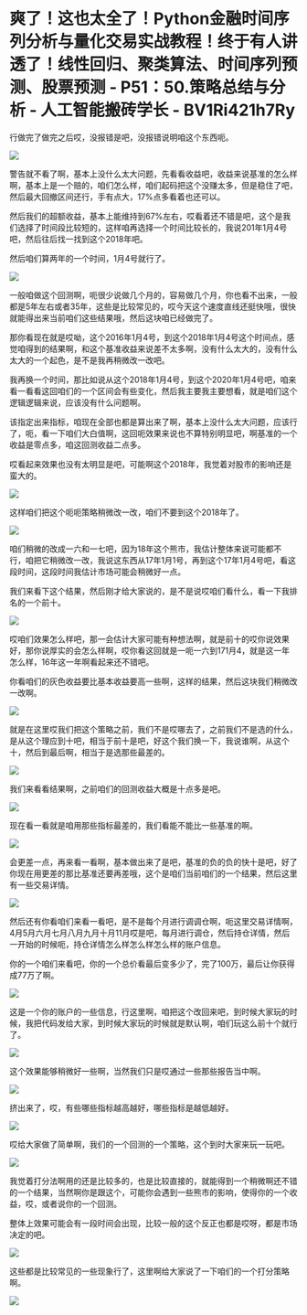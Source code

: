 # 爽了！这也太全了！Python金融时间序列分析与量化交易实战教程！终于有人讲透了！线性回归、聚类算法、时间序列预测、股票预测 - P51：50.策略总结与分析 - 人工智能搬砖学长 - BV1Ri421h7Ry

行做完了做完之后哎，没报错是吧，没报错说明咱这个东西呃。

![](img/b004019affa0798d42aa39d0f64b494a_1.png)

警告就不看了啊，基本上没什么太大问题，先看看收益吧，收益来说基准的怎么样啊，基本上是一个赔的，咱们怎么样，咱们起码把这个没赚太多，但是稳住了吧，然后最大回撤区间还行，手有点大，17%点多看着也还可以。

然后我们的超额收益，基本上能维持到67%左右，哎看着还不错是吧，这个是我们选择了时间段比较短的，这样咱再选择一个时间比较长的，我说201年1月4号吧，然后往后找一找到这个2018年吧。

然后咱们算两年的一个时间，1月4号就行了。

![](img/b004019affa0798d42aa39d0f64b494a_3.png)

一般咱做这个回测啊，呃很少说做几个月的，容易做几个月，你也看不出来，一般都是5年左右或者35年，这些是比较常见的，哎今天这个速度直线还挺快哦，很快就能得出来当前咱们这些结果哦，然后这块咱已经做完了。

那你看现在就是哎呦，这个2016年1月4号，到这个2018年1月4号这个时间点，感觉咱得到的结果啊，和这个基准收益来说差不太多啊，没有什么太大的，没有什么太大的一个起色，是不是我再稍微改一改吧。

我再换一个时间，那比如说从这个2018年1月4号，到这个2020年1月4号吧，咱来看一看看这回咱们的一个区间会有些变化，然后我主要我主要想看，就是咱们这个逻辑逻辑来说，应该没有什么问题啊。

该指定出来指标，咱现在全部也都是算出来了啊，基本上没什么太大问题，应该行了，呃，看一下咱们大白值啊，这回呃效果来说也不算特别明显吧，啊基准的一个收益是零点多，咱这回测收益二点多。

哎看起来效果也没有太明显是吧，可能啊这个2018年，我觉着对股市的影响还是蛮大的。

![](img/b004019affa0798d42aa39d0f64b494a_5.png)

这样咱们把这个呃呃策略稍微改一改，咱们不要到这个2018年了。

![](img/b004019affa0798d42aa39d0f64b494a_7.png)

咱们稍微的改成一六和一七吧，因为18年这个熊市，我估计整体来说可能都不行，咱把它稍微改一改，我说这东西从17年1月1号，再到这个17年1月4号吧，看这段时间，这段时间我估计市场可能会稍微好一点。

我们来看下这个结果，然后刚才给大家说的，是不是说哎咱们看什么，看一下我排名的一个前十。

![](img/b004019affa0798d42aa39d0f64b494a_9.png)

哎咱们效果怎么样吧，那一会估计大家可能有种想法啊，就是前十的哎你说效果好，那你说厚实的会怎么样啊，哎你看这回就是一呃一六到171月4，就是这一年怎么样，16年这一年啊看起来还不错吧。

你看咱们的灰色收益要比基本收益要高一些啊，这样的结果，然后这块我们稍微改一改啊。

![](img/b004019affa0798d42aa39d0f64b494a_11.png)

就是在这里哎我们把这个策略之前，我们不是哎哪去了，之前我们不是选的什么，是从这个理应到十吧，相当于前十是吧，好这个我们换一下，我说谁啊，从这个十，然后到最后啊，相当于是选那些最差的。



![](img/b004019affa0798d42aa39d0f64b494a_13.png)

我们来看看结果啊，之前咱们的回测收益大概是十点多是吧。

![](img/b004019affa0798d42aa39d0f64b494a_15.png)

现在看一看就是咱用那些指标最差的，我们看能不能比一些基准的啊。

![](img/b004019affa0798d42aa39d0f64b494a_17.png)

会更差一点，再来看一看啊，基本做出来了是吧，基准的负的负的快十是吧，好了你现在用更差的那比基准还要再差哦，这个是咱们当前咱们的一个结果，然后这里有一些交易详情。



![](img/b004019affa0798d42aa39d0f64b494a_19.png)

然后还有你看咱们来看一看吧，是不是每个月进行调调仓啊，呃这里交易详情啊，4月5月六月七月八月九月十月11月哎是吧，每月进行调仓，然后持仓详情，然后一开始的时候呃，持仓详情怎么样怎么样怎么样的账户信息。

你的一个咱们来看吧，你的一个总价看最后变多少了，完了100万，最后让你获得成77万了啊。

![](img/b004019affa0798d42aa39d0f64b494a_21.png)

这是一个你的账户的一些信息，行这里啊，咱把这个改回来吧，到时候大家玩的时候，我把代码发给大家，到时候大家玩的时候就是默认啊，咱们玩这么前十个就行了。



![](img/b004019affa0798d42aa39d0f64b494a_23.png)

这个效果能够稍微好一些啊，当然我们只是哎通过一些那些报告当中啊。

![](img/b004019affa0798d42aa39d0f64b494a_25.png)

挤出来了，哎，有些哪些指标越高越好，哪些指标是越低越好。

![](img/b004019affa0798d42aa39d0f64b494a_27.png)

哎给大家做了简单啊，我们的一个回测的一个策略，这个到时大家来玩一玩吧。

![](img/b004019affa0798d42aa39d0f64b494a_29.png)

我觉着打分法啊用的还是比较多的，也是比较直接的，就能得到一个稍微啊还不错的一个结果，当然啊你是跟这个，可能你会遇到一些熊市的影响，使得你的一个收益，哎，或者说你的一个回测。

整体上效果可能会有一段时间会出现，比较一般的这个反正也都是哎呀，都是市场决定的吧。

![](img/b004019affa0798d42aa39d0f64b494a_31.png)

这些都是比较常见的一些现象行了，这里啊给大家说了一下咱们的一个打分策略啊。

![](img/b004019affa0798d42aa39d0f64b494a_33.png)